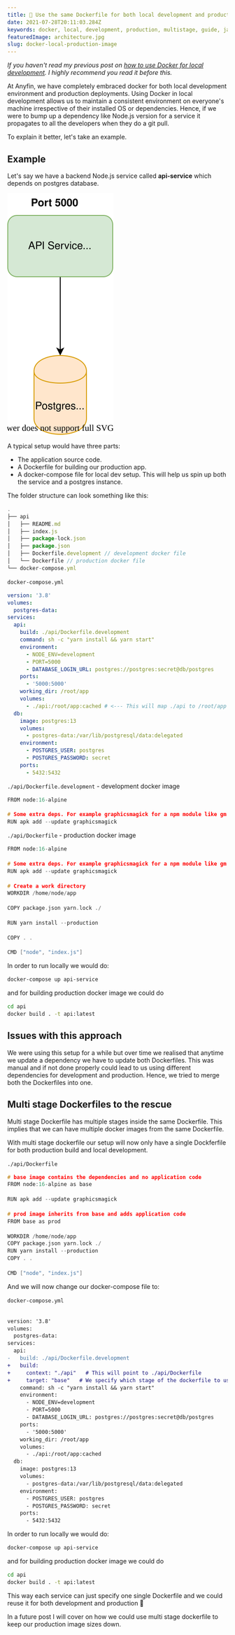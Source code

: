 ```yaml
---
title: 🐳 Use the same Dockerfile for both local development and production with multi-stage builds
date: 2021-07-28T20:11:03.284Z
keywords: docker, local, development, production, multistage, guide, javascript
featuredImage: architecture.jpg
slug: docker-local-production-image
---
```


*If you haven't read my previous post on [how to use Docker for local development](/docker-local-environment/). I highly recommend you read it before this.*

At Anyfin, we have completely embraced docker for both local development environment and production deployments. Using Docker in local development allows us to maintain a consistent environment on everyone's machine irrespective of their installed OS or dependencies. Hence, if we were to bump up a dependency like Node.js version for a service it propagates to all the developers when they do a git pull.

To explain it better, let's take an example.

## Example

Let's say we have a backend Node.js service called **api-service** which depends on postgres database.

![example architecture](./architecture.svg)


A typical setup would have three parts:

- The application source code.
- A Dockerfile for building our production app.
- A docker-compose file for local dev setup. This will help us spin up both the service and a postgres instance.

The folder structure can look something like this:

```js
.
├── api
│   ├── README.md
│   ├── index.js
│   ├── package-lock.json
│   ├── package.json
│   ├── Dockerfile.development // development docker file
│   └── Dockerfile // production docker file
└── docker-compose.yml

```

`docker-compose.yml`
```yml
version: '3.8'
volumes:
  postgres-data:
services:
  api:
    build: ./api/Dockerfile.development
    command: sh -c "yarn install && yarn start"
    environment:
      - NODE_ENV=development
      - PORT=5000
      - DATABASE_LOGIN_URL: postgres://postgres:secret@db/postgres
    ports:
      - '5000:5000'
    working_dir: /root/app
    volumes:
      - ./api:/root/app:cached # <--- This will map ./api to /root/app inside the container.
  db:
    image: postgres:13
    volumes:
      - postgres-data:/var/lib/postgresql/data:delegated
    environment:
      - POSTGRES_USER: postgres
      - POSTGRES_PASSWORD: secret
    ports:
      - 5432:5432

```

`./api/Dockerfile.development` - development docker image
```c
FROM node:16-alpine

# Some extra deps. For example graphicsmagick for a npm module like gm
RUN apk add --update graphicsmagick

```

`./api/Dockerfile` - production docker image
```c
FROM node:16-alpine

# Some extra deps. For example graphicsmagick for a npm module like gm
RUN apk add --update graphicsmagick

# Create a work directory
WORKDIR /home/node/app

COPY package.json yarn.lock ./

RUN yarn install --production

COPY . .

CMD ["node", "index.js"]
```


In order to run locally we would do:

```sh
docker-compose up api-service
```

and for building production docker image we could do

```sh
cd api
docker build . -t api:latest
```

## Issues with this approach

We were using this setup for a while but over time we realised that anytime we update a dependency we have to update both Dockerfiles.
This was manual and if not done properly could lead to us using different dependencies for development and production.
Hence, we tried to merge both the Dockerfiles into one.


## Multi stage Dockerfiles to the rescue

Multi stage Dockerfile has multiple stages inside the same Dockerfile. This implies that we can have multiple docker images from the same Dockerfile.

With multi stage dockerfile our setup will now only have a single Dockferfile for both production build and local development.

`./api/Dockerfile`
```c
# base image contains the dependencies and no application code
FROM node:16-alpine as base  

RUN apk add --update graphicsmagick

# prod image inherits from base and adds application code
FROM base as prod 

WORKDIR /home/node/app
COPY package.json yarn.lock ./
RUN yarn install --production
COPY . .

CMD ["node", "index.js"]

```

And we will now change our docker-compose file to:

`docker-compose.yml`

```diff

version: '3.8'
volumes:
  postgres-data:
services:
  api:
-   build: ./api/Dockerfile.development 
+   build:
+     context: "./api"   # This will point to ./api/Dockerfile
+     target: "base"   # We specify which stage of the dockerfile to use
    command: sh -c "yarn install && yarn start"
    environment:
      - NODE_ENV=development
      - PORT=5000
      - DATABASE_LOGIN_URL: postgres://postgres:secret@db/postgres
    ports:
      - '5000:5000'
    working_dir: /root/app
    volumes:
      - ./api:/root/app:cached
  db:
    image: postgres:13
    volumes:
      - postgres-data:/var/lib/postgresql/data:delegated
    environment:
      - POSTGRES_USER: postgres
      - POSTGRES_PASSWORD: secret
    ports:
      - 5432:5432

```


In order to run locally we would do:

```sh
docker-compose up api-service
```

and for building production docker image we could do

```sh
cd api
docker build . -t api:latest
```


This way each service can just specify one single Dockerfile and we could reuse it for both development and production 🚀

In a future post I will cover on how we could use multi stage dockerfile to keep our production image sizes down.